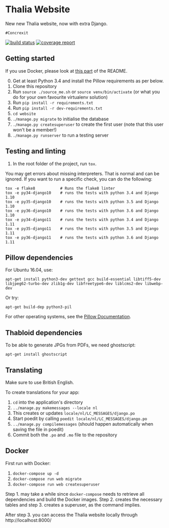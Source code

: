 Thalia Website
==============

New new Thalia website, now with extra Django.

    #Concrexit



[![build status](https://gitlab.science.ru.nl/thalia/concrexit/badges/master/build.svg)](https://gitlab.science.ru.nl/thalia/concrexit/commits/master)
[![coverage report](https://gitlab.science.ru.nl/thalia/concrexit/badges/master/coverage.svg?job=python35)](https://gitlab.science.ru.nl/thalia/concrexit/commits/master)



Getting started
---------------

If you use Docker, please look at [this part](#docker) of the README.

0. Get at least Python 3.4 and install the Pillow requirements as per below.
1. Clone this repository
2. Run `source ./source_me.sh` or `source venv/bin/activate` (or what you do for your own favourite virtualenv solution)
3. Run `pip install -r requirements.txt`
4. Run `pip install -r dev-requirements.txt`
5. `cd website`
6. `./manage.py migrate` to initialise the database
7. `./manage.py createsuperuser` to create the first user (note that this user won't be a member!)
8. `./manage.py runserver` to run a testing server

Testing and linting
-------------------

1. In the root folder of the project, run `tox`.

You may get errors about missing interpreters. That is normal and can be 
ignored. If you want to run a specific check, you can do the following:

    tox -e flake8           # Runs the flake8 linter
    tox -e py34-django10    # runs the tests with python 3.4 and Django 1.10
    tox -e py35-django10    # runs the tests with python 3.5 and Django 1.10
    tox -e py36-django10    # runs the tests with python 3.6 and Django 1.10
    tox -e py34-django11    # runs the tests with python 3.4 and Django 1.11
    tox -e py35-django11    # runs the tests with python 3.5 and Django 1.11
    tox -e py36-django11    # runs the tests with python 3.6 and Django 1.11

Pillow dependencies
-------------------

For Ubuntu 16.04, use:

    apt-get install python3-dev gettext gcc build-essential libtiff5-dev libjpeg62-turbo-dev zlib1g-dev libfreetype6-dev liblcms2-dev libwebp-dev

Or try:

    apt-get build-dep python3-pil

For other operating systems, see the [Pillow Documentation][pillow-install].


[pillow-install]: https://pillow.readthedocs.io/en/latest/installation.html

Thabloid dependencies
---------------------

To be able to generate JPGs from PDFs, we need ghostscript:

    apt-get install ghostscript

Translating
------------------

Make sure to use British English.

To create translations for your app:

1. `cd` into the application's directory
2. `../manage.py makemessages --locale nl`
3. This creates or updates `locale/nl/LC_MESSAGES/django.po`
4. Start poedit by calling `poedit locale/nl/LC_MESSAGES/django.po`
5. `../manage.py compilemessages` (should happen automatically when saving the file in poedit)
6. Commit both the `.po` and `.mo` file to the repository

Docker
------

First run with Docker:

1. `docker-compose up -d`
2. `docker-compose run web migrate`
3. `docker-compose run web createsuperuser`

Step 1. may take a while since `docker-compose` needs to retrieve all dependencies
and build the Docker images. Step 2. creates the necessary tables and step 3.
creates a superuser, as the command implies.

After step 3. you can access the Thalia website locally through http://localhost:8000/
